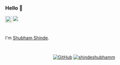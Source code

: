 ### Hello 👋
<a href="https://www.linkedin.com/in/shindeshubhamm/">
  <img align="left" alt="LinkedIn" width="22px" src="https://cdn.simpleicons.org/linkedin" />
</a>

![](https://visitor-badge.glitch.me/badge?page_id=shindeshubhamm.shindeshubhamm)

<br />

I'm [Shubham Shinde](https://shubhamshinde.com).

<br />

<p align="center">
  <a href="https://github.com/shindeshubhamm" target="_blank"><img alt="GitHub" src="https://img.shields.io/badge/-@shindeshubhamm-181717?style=flat-square&logo=GitHub&logoColor=white"></a>
  <a href="https://github.com/shindeshubhamm" target="_blank"><img alt="shindeshubhamm" src="https://badges.pufler.dev/visits/shindeshubhamm/shindeshubhamm?logo=GitHub&label=visits&color=success&logoColor=white&style=flat-square"/></a>  
</p>
